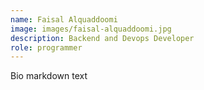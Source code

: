 ```yaml
---
name: Faisal Alquaddoomi
image: images/faisal-alquaddoomi.jpg
description: Backend and Devops Developer
role: programmer
---
```


Bio markdown text
